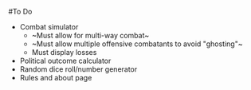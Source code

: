 #To Do

- Combat simulator
  - ~Must allow for multi-way combat~
  - ~Must allow multiple offensive combatants to avoid "ghosting"~
  - Must display losses
- Political outcome calculator
- Random dice roll/number generator
- Rules and about page
